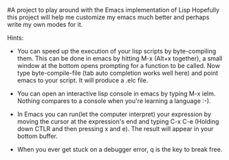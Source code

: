 #A project to play around with the Emacs implementation of Lisp
Hopefully this project will help me customize my emacs much better and perhaps write my own modes for it.

Hints:

* You can speed up the execution of your lisp scripts by byte-compiling them. This can be done in emacs by hitting M-x (Alt+x together), a small window at the bottom opens prompting for a function to be called. Now type byte-compile-file (tab auto completion works well here) and point emacs to your script. It will produce a .elc file.

* You can open an interactive lisp console in emacs by typing M-x ielm. Nothing compares to a console when you're learning a language :-).

* In Emacs you can run(let the computer interpret) your expression by moving the cursor at the expression's end and typing C-x C-e (Holding down CTLR and then pressing x and e). The result will appear in your bottom buffer.

* When you ever get stuck on a debugger error, q is the key to break free.